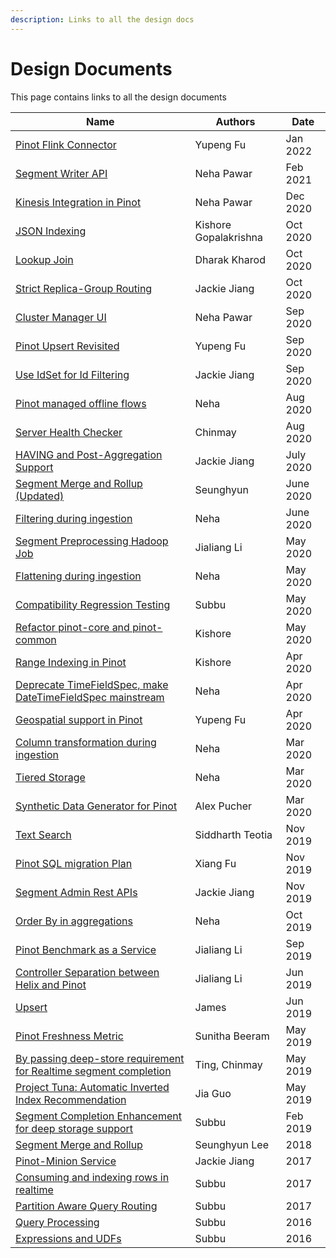 ```yaml
---
description: Links to all the design docs
---
```


# Design Documents

This page contains links to all the design documents

| Name                                                                                                                                                                                     | Authors               | Date      |
| ---------------------------------------------------------------------------------------------------------------------------------------------------------------------------------------- | --------------------- | --------- |
| [Pinot Flink Connector](https://docs.google.com/document/d/1GVoFHOHSDPs1MEDKEmKguKwWMqM1lwQKj2e64RAKDf8/edit#heading=h.uvocz0dwkepo)                                                     | Yupeng Fu             | Jan 2022  |
| [Segment Writer API](segment-writer-api.md)                                                                                                                                              | Neha Pawar            | Feb 2021  |
| [Kinesis Integration in Pinot](https://docs.google.com/document/d/1hFbzumQAGALAi8XZMOsVlwVHN-s2t37MA5QUfduL4Yk/edit?usp=sharing)                                                         | Neha Pawar            | Dec 2020  |
| [JSON Indexing](https://docs.google.com/document/d/1ZBkZUjlkTH7pA1dN\_hLAUXhuP1pIo4WmtM5YXktUifg/edit?usp=sharing)                                                                       | Kishore Gopalakrishna | Oct 2020  |
| [Lookup Join](https://docs.google.com/document/d/1InWmxbRqwcqIakzvoEWHLxtX4XR9H5L01256EbAUHV8/edit?usp=sharing)                                                                          | Dharak Kharod         | Oct 2020  |
| [Strict Replica-Group Routing](https://docs.google.com/document/d/1B5SghG0x5JHfZrKMBjiv\_m3Dd969hfyWgc1joKZpJIU/edit?usp=sharing)                                                        | Jackie Jiang          | Oct 2020  |
| [Cluster Manager UI](https://docs.google.com/document/d/1E6OWyt-NvOpbBsOH1qwi5v8DcNSgT4PTLJ21TKYIsoI/edit#heading=h.8xhj1hrxrxl)                                                         | Neha Pawar            | Sep 2020  |
| [Pinot Upsert Revisited](https://docs.google.com/document/d/1qljEMndPMxbbKtjlVn9mn2toz7Qrk0TGQsHLfI--7h8/edit#heading=h.lsfmyoyyxtgt)                                                    | Yupeng Fu             | Sep 2020  |
| [Use IdSet for Id Filtering](https://docs.google.com/document/d/1s6DZ9eTPqH7vaKQlPjKiWb\_OBC3hkkEGICIzcd5gozc/edit?usp=sharing)                                                          | Jackie Jiang          | Sep 2020  |
| [Pinot managed offline flows](https://docs.google.com/document/d/1-e\_9aHQB4HXS38ONtofdxNvMsGmAoYfSnc2LP88MbIc/edit#heading=h.60ws8it8iwvp)                                              | Neha                  | Aug 2020  |
| [Server Health Checker](https://docs.google.com/document/d/1PP\_RaDuS7KGeF9RnAcRFJRCA8aCVxxVLTJn-c3hg9qQ/edit)                                                                           | Chinmay               | Aug 2020  |
| [HAVING and Post-Aggregation Support](https://docs.google.com/document/d/1Dg1KXpxIdl75Tsg2YFCYVeE8sMAIj64ZWoxDcj1cHwo/edit?usp=sharing)                                                  | Jackie Jiang          | July 2020 |
| [Segment Merge and Rollup (Updated)](https://docs.google.com/document/d/1-AKCfXNXdoNjFIvJ87wjWwFM\_38gS0NCwFrIYjYsqp8/edit#)                                                             | Seunghyun             | June 2020 |
| [Filtering during ingestion](https://docs.google.com/document/d/1Cahnas3nh0XErETH0KHLaecN6xCnRVYWNKO3rDn7qcI/edit#)                                                                      | Neha                  | June 2020 |
| [Segment Preprocessing Hadoop Job](https://docs.google.com/document/d/1BnjjVj3OLuo-vmOt0WjqEFbUC9AZgCDuDxCtLEFPM34/edit?usp=sharing)                                                     | Jialiang Li           | May 2020  |
| [Flattening during ingestion](https://docs.google.com/document/d/1IYCsYCgGn6YMWTDG4-i61Hxbtnac2dCuhvDKUZIxDYg/edit?usp=sharing)                                                          | Neha                  | May 2020  |
| [Compatibility Regression Testing](https://docs.google.com/document/d/1yNlvnLKDNUuyRWOKYYF01FWW9weYMGoaLRtU-CueciM/edit#heading=h.sbzlx23tnq14)                                          | Subbu                 | May 2020  |
| [Refactor pinot-core and pinot-common](https://docs.google.com/document/d/1urROfQZuTE8JJmW3IMCeB2i3FYoEyG1TCyPsxvSaNuw/edit?usp=sharing)                                                 | Kishore               | May 2020  |
| [Range Indexing in Pinot](https://docs.google.com/document/d/1eisu7L-ERLs1OZCASOz3qSpzZfoipplKrYgmBXaFobw/edit?usp=sharing)                                                              | Kishore               | Apr 2020  |
| [Deprecate TimeFieldSpec, make DateTimeFieldSpec mainstream](https://docs.google.com/document/d/1SU1jCjfsIDSA960fD5YWQbD72p8UdGF0c7CroFNt9Ho/edit#heading=h.qeqkd3x33xzp)                | Neha                  | Apr 2020  |
| [Geospatial support in Pinot](https://docs.google.com/document/d/1Mkm5RHS\_tof-vIUt5-UNeOgRYSBAN6M\_pN-hedV6Q0g/edit?ts=5ea0b8d4#heading=h.i45os595j1sp)                                 | Yupeng Fu             | Apr 2020  |
| [Column transformation during ingestion](https://docs.google.com/document/d/13BywJncHrLAFLm-qy4kfKaPxXfAg9XE5v3\_fk9sGVSo/edit?usp=sharing)                                              | Neha                  | Mar 2020  |
| [Tiered Storage](https://docs.google.com/document/d/1Z4FLg3ezHpqvc6zhy0jR6Wi2OL8wLO\_lRC6aLkskFgs/edit?usp=sharing)                                                                      | Neha                  | Mar 2020  |
| [Synthetic Data Generator for Pinot](https://cwiki.apache.org/confluence/display/PINOT/Synthetic+Data+Generator+for+Pinot)                                                               | Alex Pucher           | Mar 2020  |
| [Text Search ](https://docs.google.com/document/d/19uLti7wwl7nPlDuy6cUVnLOll2C8u3YtUITbNj0TT5o/edit)                                                                                     | Siddharth Teotia      | Nov 2019  |
| [Pinot SQL migration Plan](https://docs.google.com/document/d/1uNIq0cybUtVtdtJ38-4ewFNEQorbg-2KYr-CMSj6H\_8/edit#heading=h.ejrg0ci2rzol)                                                 | Xiang Fu              | Nov 2019  |
| [Segment Admin Rest APIs](https://cwiki.apache.org/confluence/display/PINOT/Segment+Admin+Rest+APIs)                                                                                     | Jackie Jiang          | Nov 2019  |
| [Order By in aggregations](https://cwiki.apache.org/confluence/display/PINOT/Order+By)                                                                                                   | Neha                  | Oct 2019  |
| [Pinot Benchmark as a Service](https://cwiki.apache.org/confluence/display/PINOT/Pinot+Benchmark+as+a+Service)                                                                           | Jialiang Li           | Sep 2019  |
| [Controller Separation between Helix and Pinot](https://cwiki.apache.org/confluence/display/PINOT/Controller+Separation+between+Helix+and+Pinot)                                         | Jialiang Li           | Jun 2019  |
| [Upsert](https://docs.google.com/document/d/1SFFir7ByxCff-aVYxQeTHpNhPXeP5q7P4g\_6O2iNGgU/edit?usp=sharing)                                                                              | James                 | Jun 2019  |
| [Pinot Freshness Metric](https://cwiki.apache.org/confluence/display/PINOT/Pinot+Freshness+Metric)                                                                                       | Sunitha Beeram        | May 2019  |
| [By passing deep-store requirement for Realtime segment completion](https://cwiki.apache.org/confluence/display/PINOT/By-passing+deep-store+requirement+for+Realtime+segment+completion) | Ting, Chinmay         | May 2019  |
| [Project Tuna: Automatic Inverted Index Recommendation](https://cwiki.apache.org/confluence/display/PINOT/Automated+Inverted+Index+Recommendation+for+Pinot)                             | Jia Guo               | May 2019  |
| [Segment Completion Enhancement for deep storage support](https://cwiki.apache.org/confluence/display/PINOT/Segment+Completion+Protocol+enhancements+for+Deep+Store+support)             | Subbu                 | Feb 2019  |
| [Segment Merge and Rollup](https://cwiki.apache.org/confluence/display/PINOT/Segment+Merge+and+Rollup)                                                                                   | Seunghyun Lee         | 2018      |
| [Pinot-Minion Service](https://docs.google.com/document/d/1kbK88fCexmEsDcFINebqLvZWtKg8CVQN4kmsLm0s9f8/edit?usp=sharing)                                                                 | Jackie Jiang          | 2017      |
| [Consuming and indexing rows in realtime](https://cwiki.apache.org/confluence/display/PINOT/Consuming+and+Indexing+rows+in+Realtime)                                                     | Subbu                 | 2017      |
| [Partition Aware Query Routing](https://cwiki.apache.org/confluence/display/PINOT/Partition+Aware+Query+Routing)                                                                         | Subbu                 | 2017      |
| [Query Processing](https://cwiki.apache.org/confluence/display/PINOT/Query+Processing)                                                                                                   | Subbu                 | 2016      |
| [Expressions and UDFs](https://cwiki.apache.org/confluence/display/PINOT/Expressions+and+UDFs)                                                                                           | Subbu                 | 2016      |
